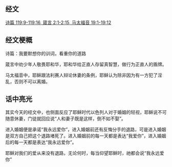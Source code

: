 ## 经文
[诗篇 119:9-119:16, 箴言 2:1-2:15, 马太福音 19:1-19:12](https://www.biblegateway.com/passage/?search=Psalm+119%3A9-16%3B+Proverbs+2%3A1-15%3B+Matthew+19%3A1-12&version=CUVMPS)

## 经文梗概
诗篇：我要默想你的训词，看重你的道路

箴言中劝少年人敬畏耶和华，耶和华给正直人存留真智慧，做行为正直人的盾牌。

马太福音中，耶稣跟法利赛人辩论休妻的条例，耶稣认为除非因为有一方犯了淫乱，否则不可以离婚。

## 话中亮光
其实今天的经文中，也侧面反应了耶稣时代以色列人对于婚姻的轻视，耶稣说不可随意休妻，门徒就回应说“人和妻子既是这样，倒不如不娶”。

进入婚姻便是承诺“我永远爱你”，进入婚姻前还有反悔分手的退路，可是进入婚姻是双方自己把这个退路堵死了。进入婚姻前的每一天都是表达“我爱你”，进入婚姻后的每一天都是表达“我永远爱你”。

耶稣对我们的爱从来没有退路，无论何时，每当仰望耶稣时，祂都会说“我永远爱你”